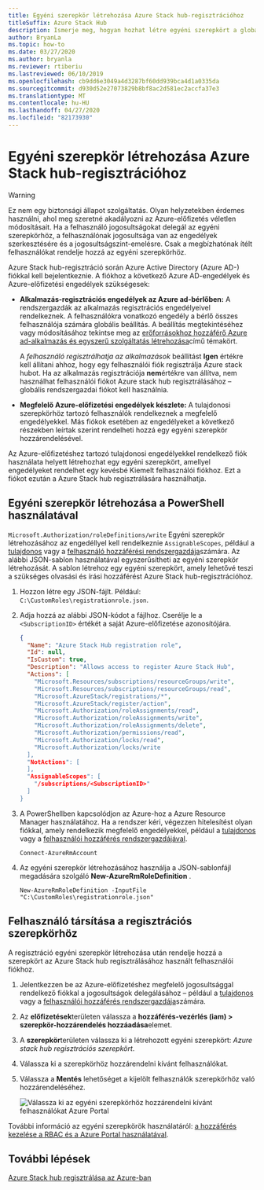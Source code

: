 ```yaml
---
title: Egyéni szerepkör létrehozása Azure Stack hub-regisztrációhoz
titleSuffix: Azure Stack Hub
description: Ismerje meg, hogyan hozhat létre egyéni szerepkört a globális rendszergazda Azure Stack hub-regisztrációhoz való használatának elkerüléséhez.
author: BryanLa
ms.topic: how-to
ms.date: 03/27/2020
ms.author: bryanla
ms.reviewer: rtiberiu
ms.lastreviewed: 06/10/2019
ms.openlocfilehash: cb9dd6e3049a4d3287bf60dd939bca4d1a0335da
ms.sourcegitcommit: d930d52e27073829b8bf8ac2d581ec2accfa37e3
ms.translationtype: MT
ms.contentlocale: hu-HU
ms.lasthandoff: 04/27/2020
ms.locfileid: "82173930"
---
```

# <a name="create-a-custom-role-for-azure-stack-hub-registration"></a>Egyéni szerepkör létrehozása Azure Stack hub-regisztrációhoz

> [!WARNING]
> Ez nem egy biztonsági állapot szolgáltatás. Olyan helyzetekben érdemes használni, ahol meg szeretné akadályozni az Azure-előfizetés véletlen módosításait. Ha a felhasználó jogosultságokat delegál az egyéni szerepkörhöz, a felhasználónak jogosultsága van az engedélyek szerkesztésére és a jogosultságszint-emelésre. Csak a megbízhatónak ítélt felhasználókat rendelje hozzá az egyéni szerepkörhöz.

Azure Stack hub-regisztráció során Azure Active Directory (Azure AD-) fiókkal kell bejelentkeznie. A fiókhoz a következő Azure AD-engedélyek és Azure-előfizetési engedélyek szükségesek:

* **Alkalmazás-regisztrációs engedélyek az Azure ad-bérlőben:** A rendszergazdák az alkalmazás regisztrációs engedélyeivel rendelkeznek. A felhasználókra vonatkozó engedély a bérlő összes felhasználója számára globális beállítás. A beállítás megtekintéséhez vagy módosításához tekintse meg az [erőforrásokhoz hozzáférő Azure ad-alkalmazás és egyszerű szolgáltatás létrehozása](/azure/active-directory/develop/howto-create-service-principal-portal#required-permissions)című témakört.

    A *felhasználó regisztrálhatja az alkalmazások* beállítást **Igen** értékre kell állítani ahhoz, hogy egy felhasználói fiók regisztrálja Azure stack hubot. Ha az alkalmazás regisztrációja **nem**értékre van állítva, nem használhat felhasználói fiókot Azure stack hub regisztrálásához – globális rendszergazdai fiókot kell használnia.

* **Megfelelő Azure-előfizetési engedélyek készlete:** A tulajdonosi szerepkörhöz tartozó felhasználók rendelkeznek a megfelelő engedélyekkel. Más fiókok esetében az engedélyeket a következő részekben leírtak szerint rendelheti hozzá egy egyéni szerepkör hozzárendelésével.

Az Azure-előfizetéshez tartozó tulajdonosi engedélyekkel rendelkező fiók használata helyett létrehozhat egy egyéni szerepkört, amellyel engedélyeket rendelhet egy kevésbé Kiemelt felhasználói fiókhoz. Ezt a fiókot ezután a Azure Stack hub regisztrálására használhatja.

## <a name="create-a-custom-role-using-powershell"></a>Egyéni szerepkör létrehozása a PowerShell használatával

`Microsoft.Authorization/roleDefinitions/write` Egyéni szerepkör létrehozásához az engedéllyel kell rendelkeznie `AssignableScopes`, például a [tulajdonos](/azure/role-based-access-control/built-in-roles#owner) vagy a [felhasználó hozzáférési rendszergazdája](/azure/role-based-access-control/built-in-roles#user-access-administrator)számára. Az alábbi JSON-sablon használatával egyszerűsítheti az egyéni szerepkör létrehozását. A sablon létrehoz egy egyéni szerepkört, amely lehetővé teszi a szükséges olvasási és írási hozzáférést Azure Stack hub-regisztrációhoz.

1. Hozzon létre egy JSON-fájlt. Például:  `C:\CustomRoles\registrationrole.json`.
2. Adja hozzá az alábbi JSON-kódot a fájlhoz. Cserélje le a `<SubscriptionID>` értékét a saját Azure-előfizetése azonosítójára.

    ```json
    {
      "Name": "Azure Stack Hub registration role",
      "Id": null,
      "IsCustom": true,
      "Description": "Allows access to register Azure Stack Hub",
      "Actions": [
        "Microsoft.Resources/subscriptions/resourceGroups/write",
        "Microsoft.Resources/subscriptions/resourceGroups/read",
        "Microsoft.AzureStack/registrations/*",
        "Microsoft.AzureStack/register/action",
        "Microsoft.Authorization/roleAssignments/read",
        "Microsoft.Authorization/roleAssignments/write",
        "Microsoft.Authorization/roleAssignments/delete",
        "Microsoft.Authorization/permissions/read",
        "Microsoft.Authorization/locks/read",
        "Microsoft.Authorization/locks/write
      ],
      "NotActions": [
      ],
      "AssignableScopes": [
        "/subscriptions/<SubscriptionID>"
      ]
    }
    ```

3. A PowerShellben kapcsolódjon az Azure-hoz a Azure Resource Manager használatához. Ha a rendszer kéri, végezzen hitelesítést olyan fiókkal, amely rendelkezik megfelelő engedélyekkel, például a [tulajdonos](/azure/role-based-access-control/built-in-roles#owner) vagy a [felhasználói hozzáférés rendszergazdájával](/azure/role-based-access-control/built-in-roles#user-access-administrator).

    ```azurepowershell
    Connect-AzureRmAccount
    ```

4. Az egyéni szerepkör létrehozásához használja a JSON-sablonfájl megadására szolgáló **New-AzureRmRoleDefinition** .

    ``` azurepowershell
    New-AzureRmRoleDefinition -InputFile "C:\CustomRoles\registrationrole.json"
    ```

## <a name="assign-a-user-to-registration-role"></a>Felhasználó társítása a regisztrációs szerepkörhöz

A regisztráció egyéni szerepkör létrehozása után rendelje hozzá a szerepkört az Azure Stack hub regisztrálásához használt felhasználói fiókhoz.

1. Jelentkezzen be az Azure-előfizetéshez megfelelő jogosultsággal rendelkező fiókkal a jogosultságok delegálásához – például a [tulajdonos](/azure/role-based-access-control/built-in-roles#owner) vagy a [felhasználói hozzáférés rendszergazdája](/azure/role-based-access-control/built-in-roles#user-access-administrator)számára.
2. Az **előfizetések**területen válassza a **hozzáférés-vezérlés (iam) > szerepkör-hozzárendelés hozzáadása**elemet.
3. A **szerepkör**területen válassza ki a létrehozott egyéni szerepkört: *Azure stack hub regisztrációs szerepkört*.
4. Válassza ki a szerepkörhöz hozzárendelni kívánt felhasználókat.
5. Válassza a **Mentés** lehetőséget a kijelölt felhasználók szerepkörhöz való hozzárendeléséhez.

    ![Válassza ki az egyéni szerepkörhöz hozzárendelni kívánt felhasználókat Azure Portal](media/azure-stack-registration-role/assign-role.png)

További információ az egyéni szerepkörök használatáról: [a hozzáférés kezelése a RBAC és a Azure Portal használatával](/azure/role-based-access-control/role-assignments-portal).

## <a name="next-steps"></a>További lépések

[Azure Stack hub regisztrálása az Azure-ban](azure-stack-registration.md)

